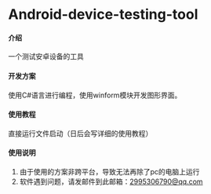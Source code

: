 # Android-device-testing-tool

#### 介绍
一个测试安卓设备的工具

#### 开发方案
使用C#语言进行编程，使用winform模块开发图形界面。


#### 使用教程

直接运行文件启动（日后会写详细的使用教程）

#### 使用说明

1.  由于使用的方案非跨平台，导致无法再除了pc的电脑上运行
2.  软件遇到问题，请发邮件到此邮箱：2995306790@qq.com